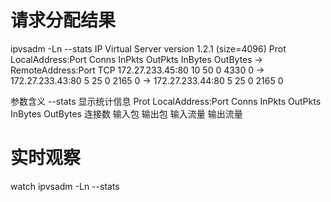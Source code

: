 # 请求分配结果
ipvsadm -Ln --stats
IP Virtual Server version 1.2.1 (size=4096) 
Prot LocalAddress:Port               Conns   InPkts  OutPkts  InBytes OutBytes 
  -> RemoteAddress:Port 
TCP  172.27.233.45:80                   10      50        0     4330        0 
  -> 172.27.233.43:80                    5       25        0     2165        0 
  -> 172.27.233.44:80                    5       25        0     2165        0 

参数含义 
--stats 显示统计信息 
Prot LocalAddress:Port Conns InPkts OutPkts InBytes OutBytes 
                       连接数 输入包 输出包 输入流量 输出流量 

# 实时观察
watch ipvsadm -Ln --stats